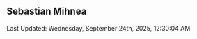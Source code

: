 <h2>Sebastian Mihnea</h2>

<!--RECENT_ACTIVITY:start-->
<!--RECENT_ACTIVITY:end-->
<!--RECENT_ACTIVITY:last_update-->
Last Updated: Wednesday, September 24th, 2025, 12:30:04 AM
<!--RECENT_ACTIVITY:last_update_end-->

<!---LOL-STATS-START-HERE--->
<!---LOL-STATS-END-HERE--->
